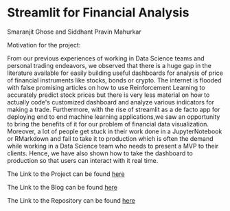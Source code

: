 # Streamlit for Financial Analysis

Smaranjit Ghose and Siddhant Pravin Mahurkar

Motivation for the project:

From our previous experiences of working in Data Science teams and personal trading endeavors, we observed that there is a huge gap in the literature available for easily building useful dashboards for analysis of price of financial instruments like stocks, bonds or crypto. The internet is flooded with false promising articles on how to use Reinforcement Learning to accurately predict stock prices but there is very less material on how to actually code's customized dashboard and analyze various indicators for making a trade. Furthermore, with the rise of streamlit as a de facto app for deploying end to end machine learning applications,we saw an opportunity to bring the benefits of it for our problem of financial data visualization. Moreover, a lot of people get stuck in their work done in a JupyterNotebook or RMarkdown and fail to take it to production which is often the demand while working in a Data Science team who needs to present a MVP to their clients. Hence, we have also shown how to take the dashboard to production so that users can interact with it real time.


The Link to the Project can be found [here](https://pystockanalysis.herokuapp.com/) 

The Link to the Blog can be found [here](https://blog.smaranjitghose.com/streamlit-finance-dashboard)

The Link to the Repository can be found [here](https://github.com/smaranjitghose/PyStockAnalysis)

